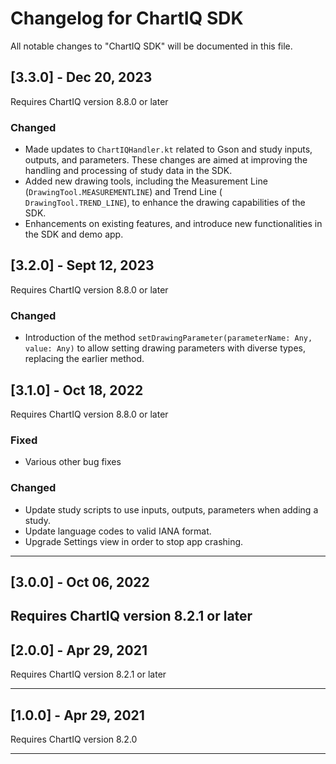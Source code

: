 # Changelog for ChartIQ SDK

All notable changes to "ChartIQ SDK" will be documented in this file.

## [3.3.0] - Dec 20, 2023

Requires ChartIQ version 8.8.0 or later

### Changed

- Made updates to ```ChartIQHandler.kt``` related to Gson and study inputs, outputs, and parameters. These changes are
  aimed at improving the handling and processing of study data in the SDK.
- Added new drawing tools, including the Measurement Line (```DrawingTool.MEASUREMENTLINE```) and Trend Line (
  ```DrawingTool.TREND_LINE```), to enhance the drawing capabilities of the SDK.
- Enhancements on existing features, and introduce new functionalities in the SDK and demo app.

## [3.2.0] - Sept 12, 2023

Requires ChartIQ version 8.8.0 or later

### Changed

- Introduction of the method ```setDrawingParameter(parameterName: Any, value: Any)``` to allow setting drawing
  parameters with diverse types, replacing the earlier method.

## [3.1.0] - Oct 18, 2022

Requires ChartIQ version 8.8.0 or later

### Fixed

- Various other bug fixes

### Changed

- Update study scripts to use inputs, outputs, parameters when adding a study.
- Update language codes to valid IANA format.
- Upgrade Settings view in order to stop app crashing.

---

## [3.0.0] - Oct 06, 2022

Requires ChartIQ version 8.2.1 or later
---

## [2.0.0] - Apr 29, 2021

Requires ChartIQ version 8.2.1 or later

---

## [1.0.0] - Apr 29, 2021

Requires ChartIQ version 8.2.0


---

